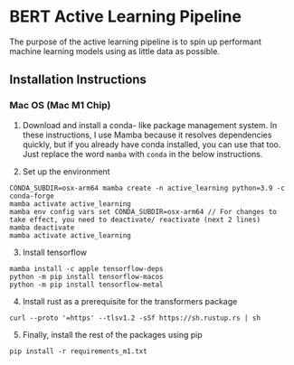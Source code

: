 # BERT Active Learning Pipeline

The purpose of the active learning pipeline is to spin up performant machine learning models using as little data as possible.

## Installation Instructions

### Mac OS (Mac M1 Chip)
1. Download and install a conda- like package management system. In these instructions, I use Mamba because it resolves dependencies quickly, but if you already have conda installed, you can use that too. Just replace the word `mamba` with `conda` in the below instructions.

2. Set up the environment
```
CONDA_SUBDIR=osx-arm64 mamba create -n active_learning python=3.9 -c conda-forge
mamba activate active_learning
mamba env config vars set CONDA_SUBDIR=osx-arm64 // For changes to take effect, you need to deactivate/ reactivate (next 2 lines)
mamba deactivate
mamba activate active_learning
```

3. Install tensorflow
```
mamba install -c apple tensorflow-deps
python -m pip install tensorflow-macos
python -m pip install tensorflow-metal
```

4. Install rust as a prerequisite for the transformers package
```
curl --proto '=https' --tlsv1.2 -sSf https://sh.rustup.rs | sh
```

5. Finally, install the rest of the packages using pip
```
pip install -r requirements_m1.txt
```